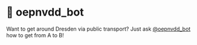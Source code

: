# 🚌 oepnvdd_bot

Want to get around Dresden via public transport? Just ask [@oepnvdd_bot](https://t.me/oepnvdd_bot) how to get from A to B!

